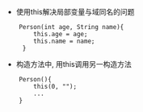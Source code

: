 - 使用this解决局部变量与域同名的问题  
```
    Person(int age, String name){  
        this.age = age;  
        this.name = name;  
     }
```     
     
- 构造方法中, 用this调用另一构造方法  
```
    Person(){  
        this(0, "");    
        ...    
    }
```
